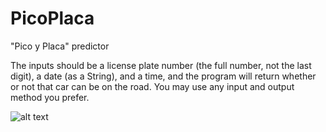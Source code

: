 # PicoPlaca
"Pico y Placa" predictor

The inputs should be a license plate number (the full number, not the last digit), a date (as a String), and a time, and the program will return whether or not that car can be on the road. You may use any input and output method you prefer.

![alt text](http://www.amt.gob.ec/images/1_2015_images/amt-pico-placa-mapa.jpg)

